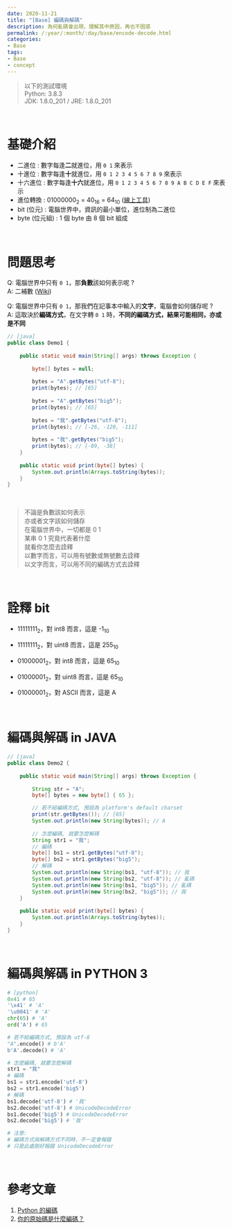 ```yaml
---
date: 2020-11-21
title: "[Base] 編碼與解碼"
description: 為何亂碼會出現，理解其中原因，再也不困惑
permalink: /:year/:month/:day/base/encode-decode.html
categories:
- Base
tags:
- Base
- concept
---
```


<blockquote class="blockquote-center">以下的測試環境<br>Python: 3.8.3<br>JDK: 1.8.0_201 / JRE: 1.8.0_201</blockquote>

<br>

# 基礎介紹

- 二進位 : 數字每逢**二**就進位，用 `0 1` 來表示
- 十進位 : 數字每逢**十**就進位，用 `0 1 2 3 4 5 6 7 8 9` 來表示
- 十六進位 : 數字每逢**十六**就進位，用 `0 1 2 3 4 5 6 7 8 9 A B C D E F` 來表示
- 進位轉換 : 01000000<sub>2</sub> = 40<sub>16</sub> = 64<sub>10</sub> (<a href="https://www.rapidtables.com/convert/number/binary-to-decimal.html" target="_blank">線上工具</a>)
- bit (位元) : 電腦世界中，資訊的最小單位，進位制為二進位
- byte (位元組) : 1 個 byte 由 8 個 bit 組成

<br>

# 問題思考
Q: 電腦世界中只有 `0 1`，那**負數**該如何表示呢 ?  
A: 二補數 (<a href="https://zh.wikipedia.org/wiki/%E4%BA%8C%E8%A3%9C%E6%95%B8" target="_blank">Wiki</a>)  

Q: 電腦世界中只有 `0 1`，那我們在記事本中輸入的**文字**，電腦會如何儲存呢 ?  
A: 這取決於**編碼方式**，在文字轉 `0 1` 時，**不同的編碼方式，結果可能相同，亦或是不同**  

```java
// [java]
public class Demo1 {
	
	public static void main(String[] args) throws Exception {
		
		byte[] bytes = null;
		
		bytes = "A".getBytes("utf-8");
		print(bytes); // [65]
		
		bytes = "A".getBytes("big5");
		print(bytes); // [65]
		
		bytes = "我".getBytes("utf-8");
		print(bytes); // [-26, -120, -111]
		
		bytes = "我".getBytes("big5");
		print(bytes); // [-89, -38]
	}
	
	public static void print(byte[] bytes) {
		System.out.println(Arrays.toString(bytes));
	}
}
```

<br>

<blockquote class="blockquote-center">
不論是負數該如何表示<br>
亦或者文字該如何儲存<br>
<span class="key-point">在電腦世界中，一切都是 0 1</span><br>
某串 0 1 究竟代表著什麼<br>
就看你怎麼去詮釋<br>
以數字而言，可以用<span class="key-point">有號數或無號數</span>去詮釋<br>
以文字而言，可以用<span class="key-point">不同的編碼方式</span>去詮釋
</blockquote>

<br>

# 詮釋 bit

- 11111111<sub>2</sub>，對 int8 而言，這是 -1<sub>10</sub>
- 11111111<sub>2</sub>，對 uint8 而言，這是 255<sub>10</sub>

- 01000001<sub>2</sub>，對 int8 而言，這是 65<sub>10</sub>
- 01000001<sub>2</sub>，對 uint8 而言，這是 65<sub>10</sub>
- 01000001<sub>2</sub>，對 ASCII 而言，這是 A

<br>

# 編碼與解碼 in JAVA

```java
// [java]
public class Demo2 {
	
	public static void main(String[] args) throws Exception {
		
		String str = "A";
		byte[] bytes = new byte[] { 65 };

		// 若不給編碼方式, 預設為 platform's default charset
		print(str.getBytes()); // [65]
		System.out.println(new String(bytes)); // A
		
		// 怎麼編碼, 就要怎麼解碼
		String str1 = "我";
		// 編碼
		byte[] bs1 = str1.getBytes("utf-8");
		byte[] bs2 = str1.getBytes("big5");
		// 解碼
		System.out.println(new String(bs1, "utf-8")); // 我
		System.out.println(new String(bs2, "utf-8")); // 亂碼
		System.out.println(new String(bs1, "big5")); // 亂碼
		System.out.println(new String(bs2, "big5")); // 我
	}
	
	public static void print(byte[] bytes) {
		System.out.println(Arrays.toString(bytes));
	}
}
```

<br>

# 編碼與解碼 in PYTHON 3

```python
# [python]
0x41 # 65
'\x41' # 'A'
'\u0041' # 'A'
chr(65) # 'A'
ord('A') # 65

# 若不給編碼方式, 預設為 utf-8
"A".encode() # b'A'
b'A'.decode() # 'A'

# 怎麼編碼, 就要怎麼解碼
str1 = "我"
# 編碼
bs1 = str1.encode('utf-8')
bs2 = str1.encode('big5')
# 解碼
bs1.decode('utf-8') # '我'
bs2.decode('utf-8') # UnicodeDecodeError
bs1.decode('big5') # UnicodeDecodeError
bs2.decode('big5') # '我'

# 注意:
# 編碼方式與解碼方式不同時，不一定會報錯
# 只是此處剛好報錯 UnicodeDecodeError
```

<br>

# 參考文章

1. <a href="https://openhome.cc/Gossip/Encoding/Python.html" target="_blank">Python 的編碼</a>
2. <a href="https://openhome.cc/Gossip/Encoding/SourceFile.html" target="_blank">你的原始碼是什麼編碼？</a>

<br>